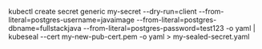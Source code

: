 kubectl create secret generic my-secret --dry-run=client --from-literal=postgres-username=javaimage --from-literal=postgres-dbname=fullstackjava --from-literal=postgres-password=test123 -o yaml | kubeseal --cert my-new-pub-cert.pem -o yaml > my-sealed-secret.yaml
